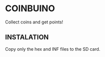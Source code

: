 # COINBUINO
Collect coins and get points!

## INSTALATION
Copy only the hex and INF files to the SD card.